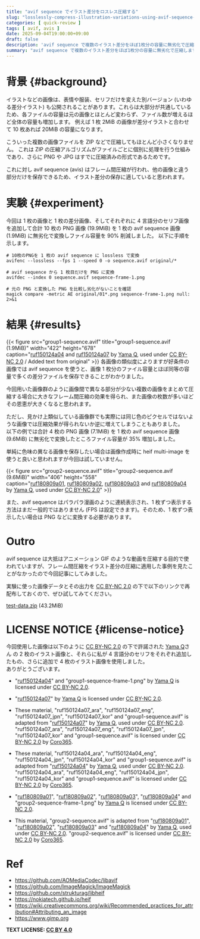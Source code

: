 ```yaml
---
title: "avif sequence でイラスト差分をロスレス圧縮する"
slug: "losslessly-compress-illustration-variations-using-avif-sequence-2025"
categories: [ quick-review ]
tags: [ avif, avis ]
date: 2025-09-04T19:00:00+09:00
draft: false
description: 'avif sequence で複数のイラスト差分をほぼ1枚分の容量に無劣化で圧縮します。'
summary: "avif sequence で複数のイラスト差分をほぼ1枚分の容量に無劣化で圧縮します。"
---
```

# 背景 {#background}
イラストなどの画像は、表情や服装、セリフだけを変えた別バージョン (いわゆる差分イラスト) も公開されることがあります。これらは大部分が共通しているため、各ファイルの容量は元の画像とほとんど変わらず、ファイル数が増えるほど全体の容量も増加します。
例えば 1 枚 2MiB の画像が差分イラストと合わせて 10 枚あれば 20MiB の容量になります。  

こういった複数の画像ファイルを ZIP などで圧縮してもほとんど小さくなりません。 これは ZIP の圧縮アルゴリズムがファイルごとに個別に処理を行う仕組みであり、さらに PNG や JPG はすでに圧縮済みの形式であるためです。  

これに対し avif sequence (avis) はフレーム間圧縮が行われ、他の画像と違う部分だけを保存できるため、イラスト差分の保存に適していると思われます。

# 実験 {#experiment}
今回は 1 枚の画像と 1 枚の差分画像、そしてそれぞれに 4 言語分のセリフ画像を追加して合計 10 枚の PNG 画像 (19.9MiB) を 1 枚の avif sequence 画像 (1.9MiB) に無劣化で変換しファイル容量を 90% 削減しました。
以下に手順を示します。

```
# 10枚のPNGを 1 枚の avif sequence に lossless で変換
avifenc --lossless --fps 1 --speed 0 -o sequence.avif original/*

# avif sequence から 1 枚目だけを PNG に変換
avifdec --index 0 sequence.avif sequence-frame-1.png

# 元の PNG と変換した PNG を比較し劣化がないことを確認
magick compare -metric AE original/01*.png sequence-frame-1.png null: 2>&1

```

# 結果 {#results}
{{< figure src="group1-sequence.avif" title="group1-sequence.avif (1.9MiB)" width="422" height="678"  
    caption="[ruf150124a04](https://www.flickr.com/photos/webdiver/16398369412/) and [ruf150124a07](https://www.flickr.com/photos/webdiver/16221689489/) by [Yama Q](https://www.flickr.com/photos/webdiver/), used under [CC BY-NC 2.0](https://creativecommons.org/licenses/by-nc/2.0/deed.ja) / Added text from original" >}}
各画像の類似度によりますが好条件の画像では avif sequence を使うと、画像 1 枚分のファイル容量とほぼ同等の容量で多くの差分ファイルを保存できることがわかりました。

今回用いた画像群のように画像間で異なる部分が少ない複数の画像をまとめて圧縮する場合に大きなフレーム間圧縮の効果を得られ、また画像の枚数が多いほどその恩恵が大きくなると思われます。

ただし、見かけ上類似している画像群でも実際には同じ色のピクセルではないような画像では圧縮効果が得られないか逆に増えてしまうこともありました。  
以下の例では合計 4 枚の PNG 画像 (7.1MiB) を 1 枚の avif sequence 画像 (9.6MiB) に無劣化で変換したところファイル容量が 35% 増加しました。

単純に色味の異なる画像を保存したい場合は画像作成時に heif multi-image を使うと良いと思われますが今回は試していません。

{{< figure src="group2-sequence.avif" title="group2-sequence.avif (9.6MiB)" width="406" height="558"  
    caption="[ruf180809a01](https://www.flickr.com/photos/webdiver/42259368980/), [ruf180809a02](https://www.flickr.com/photos/webdiver/29131711307/), [ruf180809a03](https://www.flickr.com/photos/webdiver/29131711737/) and [ruf180809a04](https://www.flickr.com/photos/webdiver/43162148685/) by [Yama Q](https://www.flickr.com/photos/webdiver/), used under [CC BY-NC 2.0](https://creativecommons.org/licenses/by-nc/2.0/deed.ja)" >}}


また、avif sequence はパラパラ漫画のように連続表示され、1 枚ずつ表示する方法はまだ一般的ではありません (FPS は設定できます)。そのため、1 枚ずつ表示したい場合は PNG などに変換する必要があります。

# Outro
avif sequence は大抵はアニメーション GIF のような動画を圧縮する目的で使われていますが、フレーム間圧縮をイラスト差分の圧縮に適用した事例を見たことがなかったので今回記事にしてみました。

実験に使った画像データとその出力を [CC BY-NC 2.0](https://creativecommons.org/licenses/by-nc/2.0/deed.ja) の下で以下のリンクで再配布しておくので、ぜひ試してみてください。

[test-data.zip](https://github.com/Coro365/blog.coro3.net/raw/refs/heads/main/content/posts/losslessly-compress-illustration-variations-using-avif-sequence-2025/test-data.zip) (43.2MiB)


# LICENSE NOTICE {#license-notice}
今回使用した画像は以下のように [CC BY-NC 2.0](https://creativecommons.org/licenses/by-nc/2.0/deed.ja) の下で許諾された [Yama Q](https://x.com/ycums)さん の 2 枚のイラスト画像と、それらに私が 4 言語分のセリフをそれぞれ追加したもの、さらに追加で 4 枚のイラスト画像を使用しました。  
ありがとうございます。

- "[ruf150124a04](https://www.flickr.com/photos/webdiver/16398369412/)" and "group1-sequence-frame-1.png" by [Yama Q](https://www.flickr.com/photos/webdiver/) is licensed under [CC BY-NC 2.0](https://creativecommons.org/licenses/by-nc/2.0/deed.ja).
- "[ruf150124a07](https://www.flickr.com/photos/webdiver/16221689489/)" by [Yama Q](https://www.flickr.com/photos/webdiver/) is licensed under [CC BY-NC 2.0](https://creativecommons.org/licenses/by-nc/2.0/deed.ja).
- These material, "ruf150124a07_ara", "ruf150124a07_eng", "ruf150124a07_jpn", "ruf150124a07_kor" and "group1-sequence.avif" is adapted from "[ruf150124a07](https://www.flickr.com/photos/webdiver/16221689489/)" by [Yama Q](https://www.flickr.com/photos/webdiver/), used under [CC BY-NC 2.0](https://creativecommons.org/licenses/by-nc/2.0/deed.ja). "ruf150124a07_ara", "ruf150124a07_eng", "ruf150124a07_jpn", "ruf150124a07_kor" and "group1-sequence.avif" is licensed under [CC BY-NC 2.0](https://creativecommons.org/licenses/by-nc/2.0/deed.ja) by [Coro365](https://coro3.net).
- These material, "ruf150124a04_ara", "ruf150124a04_eng", "ruf150124a04_jpn", "ruf150124a04_kor" and "group1-sequence.avif" is adapted from "[ruf150124a04](https://www.flickr.com/photos/webdiver/16398369412/)" by [Yama Q](https://www.flickr.com/photos/webdiver/), used under [CC BY-NC 2.0](https://creativecommons.org/licenses/by-nc/2.0/deed.ja). "ruf150124a04_ara", "ruf150124a04_eng", "ruf150124a04_jpn", "ruf150124a04_kor" and "group1-sequence.avif" is licensed under [CC BY-NC 2.0](https://creativecommons.org/licenses/by-nc/2.0/deed.ja) by [Coro365](https://coro3.net).

- "[ruf180809a01](https://www.flickr.com/photos/webdiver/42259368980/)", "[ruf180809a02](https://www.flickr.com/photos/webdiver/29131711307/)", "[ruf180809a03](https://www.flickr.com/photos/webdiver/29131711737/)", "[ruf180809a04](https://www.flickr.com/photos/webdiver/43162148685/)" and "group2-sequence-frame-1.png" by [Yama Q](https://www.flickr.com/photos/webdiver/) is licensed under [CC BY-NC 2.0](https://creativecommons.org/licenses/by-nc/2.0/deed.ja).
- This material, "group2-sequence.avif" is adapted from "[ruf180809a01](https://www.flickr.com/photos/webdiver/42259368980/)", "[ruf180809a02](https://www.flickr.com/photos/webdiver/29131711307/)", "[ruf180809a03](https://www.flickr.com/photos/webdiver/29131711737/)" and "[ruf180809a04](https://www.flickr.com/photos/webdiver/43162148685/)" by [Yama Q](https://www.flickr.com/photos/webdiver/), used under [CC BY-NC 2.0](https://creativecommons.org/licenses/by-nc/2.0/deed.ja). "group2-sequence.avif" is licensed under [CC BY-NC 2.0](https://creativecommons.org/licenses/by-nc/2.0/deed.ja) by [Coro365](https://coro3.net).

# Ref
- https://github.com/AOMediaCodec/libavif
- https://github.com/ImageMagick/ImageMagick
- https://github.com/strukturag/libheif
- https://nokiatech.github.io/heif
- https://wiki.creativecommons.org/wiki/Recommended_practices_for_attribution#Attributing_an_image
- https://www.gimp.org


**TEXT LICENSE: [CC BY 4.0](https://creativecommons.org/licenses/by/4.0/deed)**
